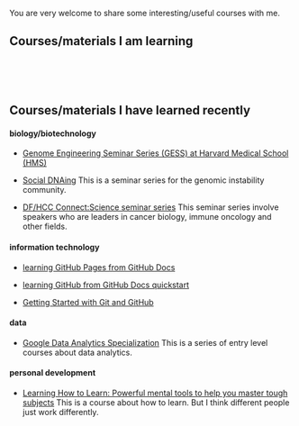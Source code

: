 You are very welcome to share some interesting/useful courses with me.

## Courses/materials I am learning

 <br>
  <br>
   <br>


## Courses/materials I have learned recently

#### biology/biotechnology

- [Genome Engineering Seminar Series (GESS) at Harvard Medical School (HMS)](https://gess.hms.harvard.edu/)

- [Social DNAing](https://www.cancer.columbia.edu/research/programs/cancer-genomics-and-epigenomics/social-dnaing)
This is a seminar series for the genomic instability community.

- [DF/HCC Connect:Science seminar series](https://www.dfhcc.harvard.edu/events/dfhcc-connecting-the-scientific-community-seminar-series/)
This seminar series involve speakers who are leaders in cancer biology, immune oncology and other fields.

#### information technology

- [learning GitHub Pages from GitHub Docs](https://docs.github.com/en/pages)

- [learning GitHub from GitHub Docs quickstart](https://docs.github.com/en/get-started/quickstart)

- [Getting Started with Git and GitHub](https://coursera.org/share/15113bc5f0031ad907579ed1a8a75e8b)

#### data

- [Google Data Analytics Specialization](https://coursera.org/share/f7d3c7133483120646ada6e7831b3b2e)
This is a series of entry level courses about data analytics.


#### personal development

- [Learning How to Learn: Powerful mental tools to help you master tough subjects](https://coursera.org/share/a35c35ab24cc5e9dce0c932acda16129)
This is a course about how to learn. But I think different people just work differently.














